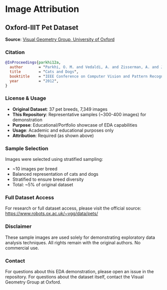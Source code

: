 # Image Attribution

## Oxford-IIIT Pet Dataset

**Source**: [Visual Geometry Group, University of Oxford](https://www.robots.ox.ac.uk/~vgg/data/pets/)

### Citation

```bibtex
@InProceedings{parkhi12a,
  author       = "Parkhi, O. M. and Vedaldi, A. and Zisserman, A. and Jawahar, C.~V.",
  title        = "Cats and Dogs",
  booktitle    = "IEEE Conference on Computer Vision and Pattern Recognition",
  year         = "2012",
}
```

### License & Usage

- **Original Dataset**: 37 pet breeds, 7,349 images
- **This Repository**: Representative samples (~300-400 images) for demonstration
- **Purpose**: Educational/Portfolio showcase of EDA capabilities
- **Usage**: Academic and educational purposes only
- **Attribution**: Required (as shown above)

### Sample Selection

Images were selected using stratified sampling:
- ~10 images per breed
- Balanced representation of cats and dogs
- Stratified to ensure breed diversity
- Total: ~5% of original dataset

### Full Dataset Access

For research or full dataset access, please visit the official source:
https://www.robots.ox.ac.uk/~vgg/data/pets/

### Disclaimer

These sample images are used solely for demonstrating exploratory data analysis techniques.
All rights remain with the original authors. No commercial use.

### Contact

For questions about this EDA demonstration, please open an issue in the repository.
For questions about the dataset itself, contact the Visual Geometry Group at Oxford.
